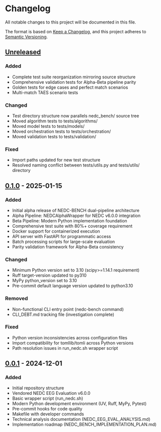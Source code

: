 # Changelog

All notable changes to this project will be documented in this file.

The format is based on [Keep a Changelog](https://keepachangelog.com/en/1.1.0/),
and this project adheres to [Semantic Versioning](https://semver.org/spec/v2.0.0.html).

## [Unreleased]

### Added
- Complete test suite reorganization mirroring source structure
- Comprehensive validation tests for Alpha-Beta pipeline parity
- Golden tests for edge cases and perfect match scenarios
- Multi-match TAES scenario tests

### Changed
- Test directory structure now parallels nedc_bench/ source tree
- Moved algorithm tests to tests/algorithms/
- Moved model tests to tests/models/
- Moved orchestration tests to tests/orchestration/
- Moved validation tests to tests/validation/

### Fixed
- Import paths updated for new test structure
- Resolved naming conflict between tests/utils.py and tests/utils/ directory

## [0.1.0] - 2025-01-15

### Added
- Initial alpha release of NEDC-BENCH dual-pipeline architecture
- Alpha Pipeline: NEDCAlphaWrapper for NEDC v6.0.0 integration
- Beta Pipeline: Modern Python implementation foundation
- Comprehensive test suite with 80%+ coverage requirement
- Docker support for containerized execution
- API server with FastAPI for programmatic access
- Batch processing scripts for large-scale evaluation
- Parity validation framework for Alpha-Beta consistency

### Changed
- Minimum Python version set to 3.10 (scipy>=1.14.1 requirement)
- Ruff target-version updated to py310
- MyPy python_version set to 3.10
- Pre-commit default language version updated to python3.10

### Removed
- Non-functional CLI entry point (nedc-bench command)
- CLI_DEBT.md tracking file (investigation complete)

### Fixed
- Python version inconsistencies across configuration files
- Import compatibility for tomllib/tomli across Python versions
- Path resolution issues in run_nedc.sh wrapper script

## [0.0.1] - 2024-12-01

### Added
- Initial repository structure
- Vendored NEDC EEG Evaluation v6.0.0
- Basic wrapper script (run_nedc.sh)
- Modern Python development environment (UV, Ruff, MyPy, Pytest)
- Pre-commit hooks for code quality
- Makefile with developer commands
- Technical analysis documentation (NEDC_EEG_EVAL_ANALYSIS.md)
- Implementation roadmap (NEDC_BENCH_IMPLEMENTATION_PLAN.md)

[Unreleased]: https://github.com/Clarity-Digital-Twin/nedc-bench/compare/v0.1.0...HEAD
[0.1.0]: https://github.com/Clarity-Digital-Twin/nedc-bench/compare/v0.0.1...v0.1.0
[0.0.1]: https://github.com/Clarity-Digital-Twin/nedc-bench/releases/tag/v0.0.1